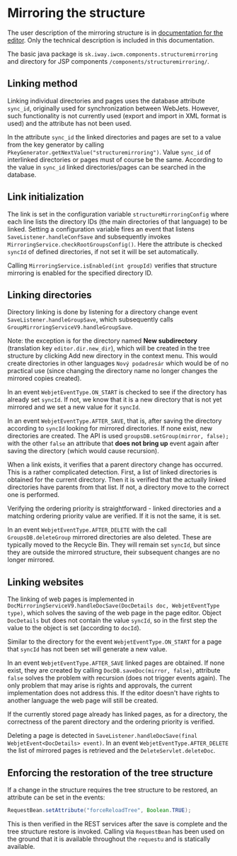 # Mirroring the structure

The user description of the mirroring structure is in [documentation for the editor](../../redactor/apps/docmirroring/README.md). Only the technical description is included in this documentation.

The basic java package is `sk.iway.iwcm.components.structuremirroring` and directory for JSP components `/components/structuremirroring/`.

## Linking method

Linking individual directories and pages uses the database attribute `sync_id`, originally used for synchronization between WebJets. However, such functionality is not currently used (export and import in XML format is used) and the attribute has not been used.

In the attribute `sync_id` the linked directories and pages are set to a value from the key generator by calling `PkeyGenerator.getNextValue("structuremirroring")`. Value `sync_id` of interlinked directories or pages must of course be the same. According to the value in `sync_id` linked directories/pages can be searched in the database.

## Link initialization

The link is set in the configuration variable `structureMirroringConfig` where each line lists the directory IDs (the main directories of that language) to be linked. Setting a configuration variable fires an event that listens `SaveListener.handleConfSave` and subsequently invokes `MirroringService.checkRootGroupsConfig()`. Here the attribute is checked `syncId` of defined directories, if not set it will be set automatically.

Calling `MirroringService.isEnabled(int groupId)` verifies that structure mirroring is enabled for the specified directory ID.

## Linking directories

Directory linking is done by listening for a directory change event `SaveListener.handleGroupSave`, which subsequently calls `GroupMirroringServiceV9.handleGroupSave`.

Note: the exception is for the directory named **New subdirectory** (translation key `editor.dir.new_dir`), which will be created in the tree structure by clicking Add new directory in the context menu. This would create directories in other languages `Nový podadresár` which would be of no practical use (since changing the directory name no longer changes the mirrored copies created).

In an event `WebjetEventType.ON_START` is checked to see if the directory has already set `syncId`. If not, we know that it is a new directory that is not yet mirrored and we set a new value for it `syncId`.

In an event `WebjetEventType.AFTER_SAVE`, that is, after saving the directory according to `syncId` looking for mirrored directories. If none exist, new directories are created. The API is used `groupsDB.setGroup(mirror, false);` with the other `false` an attribute that **does not bring up** event again after saving the directory (which would cause recursion).

When a link exists, it verifies that a parent directory change has occurred. This is a rather complicated detection. First, a list of linked directories is obtained for the current directory. Then it is verified that the actually linked directories have parents from that list. If not, a directory move to the correct one is performed.

Verifying the ordering priority is straightforward - linked directories and a matching ordering priority value are verified. If it is not the same, it is set.

In an event `WebjetEventType.AFTER_DELETE` with the call `GroupsDB.deleteGroup` mirrored directories are also deleted. These are typically moved to the Recycle Bin. They will remain set `syncId`, but since they are outside the mirrored structure, their subsequent changes are no longer mirrored.

## Linking websites

The linking of web pages is implemented in `DocMirroringServiceV9.handleDocSave(DocDetails doc, WebjetEventType type)`, which solves the saving of the web page in the page editor. Object `DocDetails` but does not contain the value `syncId`, so in the first step the value to the object is set (according to `docId`).

Similar to the directory for the event `WebjetEventType.ON_START` for a page that `syncId` has not been set will generate a new value.

In an event `WebjetEventType.AFTER_SAVE` linked pages are obtained. If none exist, they are created by calling `DocDB.saveDoc(mirror, false)`, attribute `false` solves the problem with recursion (does not trigger events again). The only problem that may arise is rights and approvals, the current implementation does not address this. If the editor doesn't have rights to another language the web page will still be created.

If the currently stored page already has linked pages, as for a directory, the correctness of the parent directory and the ordering priority is verified.

Deleting a page is detected in `SaveListener.handleDocSave(final WebjetEvent<DocDetails> event)`. In an event `WebjetEventType.AFTER_DELETE` the list of mirrored pages is retrieved and the `DeleteServlet.deleteDoc`.

## Enforcing the restoration of the tree structure

If a change in the structure requires the tree structure to be restored, an attribute can be set in the events:

```java
RequestBean.setAttribute("forceReloadTree", Boolean.TRUE);
```

This is then verified in the REST services after the save is complete and the tree structure restore is invoked. Calling via `RequestBean` has been used on the ground that it is available throughout the `requestu` and is statically available.

